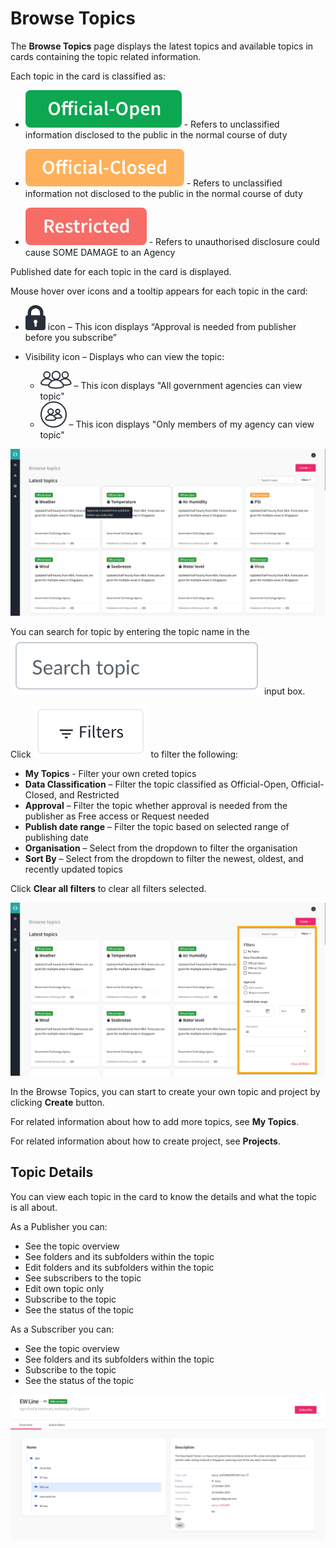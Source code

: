 
# Browse Topics

The **Browse Topics** page displays the latest topics and available topics in cards containing the topic related information. 

Each topic in the card is classified as:


- ![Image not Available](../assets/icon1.png) - Refers to unclassified information disclosed to the public in the normal course of duty

- ![Image not Available](../assets/icon2.png) - Refers to unclassified information not disclosed to the public in the normal course of duty

- ![Image not Available](../assets/icon3.png) - Refers to unauthorised disclosure could cause SOME DAMAGE to an Agency


Published date for each topic in the card is displayed. 

Mouse hover over icons and a tooltip appears for each topic in the card: 

- ![Image not Available](../assets/icon4.png) icon – This icon displays “Approval is needed from publisher before you subscribe” 

- Visibility icon – Displays who can view the topic: 
  - ![Image not Available](../assets/icon5.png) – This icon displays "All government agencies can view topic"
  - ![Image not Available](../assets/icon6.png) – This icon displays "Only members of my agency can view topic" 

  
![Image not Available](../assets/Fig28.png)   

You can search for topic by entering the topic name in the ![Image not Available](../assets/icon7.png) input box. 

Click ![Image not Available](../assets/icon8.png) to filter the following:

- **My Topics** - Filter your own creted topics
- **Data Classification** – Filter the topic classified as Official-Open, Official-Closed, and Restricted
- **Approval** – Filter the topic whether approval is needed from the publisher as Free access or Request needed
- **Publish date range** – Filter the topic based on selected range of publishing date
- **Organisation** – Select from the dropdown to filter the organisation 
- **Sort By** – Select from the dropdown to filter the newest, oldest, and recently updated topics

Click **Clear all filters** to clear all filters selected.

![Image not Available](../assets/Fig29.png)


In the Browse Topics, you can start to create your own topic and project by clicking **Create** button. 

For related information about how to add more topics, see **My Topics**. 

For related information about how to create project, see **Projects**.

## Topic Details

You can view each topic in the card to know the details and what the topic is all about. 

As a Publisher you can:

- See the topic overview
- See folders and its subfolders within the topic
- Edit folders and its subfolders within the topic
- See subscribers to the topic
- Edit own topic only
- Subscribe to the topic
- See the status of the topic

As a Subscriber you can:

- See the topic overview
- See folders and its subfolders within the topic
- Subscribe to the topic
- See the status of the topic

![Image not Available](../assets/Fig30.png)




